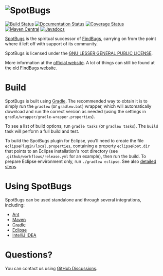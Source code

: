 
# ![SpotBugs](https://spotbugs.github.io/images/logos/spotbugs_logo_300px.png)

[![Build Status](https://github.com/spotbugs/spotbugs/workflows/build/badge.svg)](https://github.com/spotbugs/spotbugs/actions)
[![Documentation Status](https://readthedocs.org/projects/spotbugs/badge/?version=latest)](http://spotbugs.readthedocs.io/en/latest/?badge=latest)
[![Coverage Status](https://sonarcloud.io/api/project_badges/measure?branch=release-3.1&project=com.github.spotbugs.spotbugs&metric=coverage)](https://sonarcloud.io/component_measures?id=com.github.spotbugs.spotbugs&metric=coverage)
[![Maven Central](https://maven-badges.herokuapp.com/maven-central/com.github.spotbugs/spotbugs/badge.svg)](https://maven-badges.herokuapp.com/maven-central/com.github.spotbugs/spotbugs)
[![Javadocs](http://javadoc.io/badge/com.github.spotbugs/spotbugs.svg)](http://javadoc.io/doc/com.github.spotbugs/spotbugs)

[SpotBugs](https://spotbugs.github.io/) is the spiritual successor of [FindBugs](https://github.com/findbugsproject/findbugs), carrying on from the point where it left off with support of its community.

SpotBugs is licensed under the [GNU LESSER GENERAL PUBLIC LICENSE](https://github.com/spotbugs/spotbugs/blob/master/spotbugs/licenses/LICENSE.txt).

More information at the [official website](https://spotbugs.github.io/). A lot of things can still be found at the [old FindBugs website](http://findbugs.sourceforge.net).

# Build

SpotBugs is built using [Gradle](https://gradle.org). The recommended way to obtain it is to simply run the `gradlew` (or `gradlew.bat`) wrapper, which will automatically download and run the correct version as needed (using the settings in `gradle/wrapper/gradle-wrapper.properties`).

To see a list of build options, run `gradle tasks` (or `gradlew tasks`). The `build` task will perform a full build and test.

To build the SpotBugs plugin for Eclipse, you'll need to create the file `eclipsePlugin/local.properties`, containing a property `eclipseRoot.dir` that points to an Eclipse installation's root directory (see `.github/workflows/release.yml` for an example), then run the build.
To prepare Eclipse environment only, run `./gradlew eclipse`. See also [detailed steps](https://github.com/spotbugs/spotbugs/blob/release-3.1/eclipsePlugin/doc/building_spotbugs_plugin.txt).

# Using SpotBugs

SpotBugs can be used standalone and through several integrations, including:

* [Ant](http://spotbugs.readthedocs.io/en/latest/ant.html)
* [Maven](http://spotbugs.readthedocs.io/en/latest/maven.html)
* [Gradle](http://spotbugs.readthedocs.io/en/latest/gradle.html)
* [Eclipse](http://spotbugs.readthedocs.io/en/latest/eclipse.html)
* [IntelliJ IDEA](https://github.com/JetBrains/spotbugs-intellij-plugin)

# Questions?
You can contact us using [GitHub Discussions](https://github.com/spotbugs/spotbugs/discussions).

